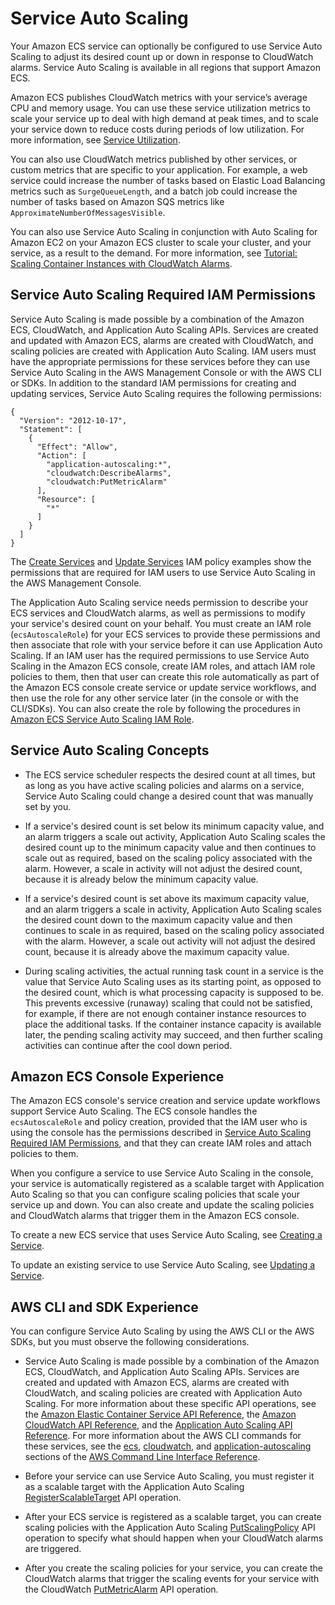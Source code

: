 # Service Auto Scaling<a name="service-auto-scaling"></a>

Your Amazon ECS service can optionally be configured to use Service Auto Scaling to adjust its desired count up or down in response to CloudWatch alarms\. Service Auto Scaling is available in all regions that support Amazon ECS\.

Amazon ECS publishes CloudWatch metrics with your service’s average CPU and memory usage\. You can use these service utilization metrics to scale your service up to deal with high demand at peak times, and to scale your service down to reduce costs during periods of low utilization\. For more information, see [Service Utilization](cloudwatch-metrics.md#service_utilization)\.

You can also use CloudWatch metrics published by other services, or custom metrics that are specific to your application\. For example, a web service could increase the number of tasks based on Elastic Load Balancing metrics such as `SurgeQueueLength`, and a batch job could increase the number of tasks based on Amazon SQS metrics like `ApproximateNumberOfMessagesVisible`\.

You can also use Service Auto Scaling in conjunction with Auto Scaling for Amazon EC2 on your Amazon ECS cluster to scale your cluster, and your service, as a result to the demand\. For more information, see [Tutorial: Scaling Container Instances with CloudWatch Alarms](cloudwatch_alarm_autoscaling.md)\.

## Service Auto Scaling Required IAM Permissions<a name="auto-scaling-IAM"></a>

Service Auto Scaling is made possible by a combination of the Amazon ECS, CloudWatch, and Application Auto Scaling APIs\. Services are created and updated with Amazon ECS, alarms are created with CloudWatch, and scaling policies are created with Application Auto Scaling\. IAM users must have the appropriate permissions for these services before they can use Service Auto Scaling in the AWS Management Console or with the AWS CLI or SDKs\. In addition to the standard IAM permissions for creating and updating services, Service Auto Scaling requires the following permissions:

```
{
  "Version": "2012-10-17",
  "Statement": [
    {
      "Effect": "Allow",
      "Action": [
        "application-autoscaling:*",
        "cloudwatch:DescribeAlarms",
        "cloudwatch:PutMetricAlarm"
      ],
      "Resource": [
        "*"
      ]
    }
  ]
}
```

The [Create Services](IAMPolicyExamples.md#IAM_create_service_policies) and [Update Services](IAMPolicyExamples.md#IAM_update_service_policies) IAM policy examples show the permissions that are required for IAM users to use Service Auto Scaling in the AWS Management Console\.

The Application Auto Scaling service needs permission to describe your ECS services and CloudWatch alarms, as well as permissions to modify your service's desired count on your behalf\. You must create an IAM role \(`ecsAutoscaleRole`\) for your ECS services to provide these permissions and then associate that role with your service before it can use Application Auto Scaling\. If an IAM user has the required permissions to use Service Auto Scaling in the Amazon ECS console, create IAM roles, and attach IAM role policies to them, then that user can create this role automatically as part of the Amazon ECS console create service or update service workflows, and then use the role for any other service later \(in the console or with the CLI/SDKs\)\. You can also create the role by following the procedures in [Amazon ECS Service Auto Scaling IAM Role](autoscale_IAM_role.md)\.

## Service Auto Scaling Concepts<a name="auto-scaling-concepts"></a>

+ The ECS service scheduler respects the desired count at all times, but as long as you have active scaling policies and alarms on a service, Service Auto Scaling could change a desired count that was manually set by you\.

+ If a service's desired count is set below its minimum capacity value, and an alarm triggers a scale out activity, Application Auto Scaling scales the desired count up to the minimum capacity value and then continues to scale out as required, based on the scaling policy associated with the alarm\. However, a scale in activity will not adjust the desired count, because it is already below the minimum capacity value\.

+ If a service's desired count is set above its maximum capacity value, and an alarm triggers a scale in activity, Application Auto Scaling scales the desired count down to the maximum capacity value and then continues to scale in as required, based on the scaling policy associated with the alarm\. However, a scale out activity will not adjust the desired count, because it is already above the maximum capacity value\.

+ During scaling activities, the actual running task count in a service is the value that Service Auto Scaling uses as its starting point, as opposed to the desired count, which is what processing capacity is supposed to be\. This prevents excessive \(runaway\) scaling that could not be satisfied, for example, if there are not enough container instance resources to place the additional tasks\. If the container instance capacity is available later, the pending scaling activity may succeed, and then further scaling activities can continue after the cool down period\.

## Amazon ECS Console Experience<a name="service-auto-scaling-console"></a>

The Amazon ECS console's service creation and service update workflows support Service Auto Scaling\. The ECS console handles the `ecsAutoscaleRole` and policy creation, provided that the IAM user who is using the console has the permissions described in [Service Auto Scaling Required IAM Permissions](#auto-scaling-IAM), and that they can create IAM roles and attach policies to them\.

When you configure a service to use Service Auto Scaling in the console, your service is automatically registered as a scalable target with Application Auto Scaling so that you can configure scaling policies that scale your service up and down\. You can also create and update the scaling policies and CloudWatch alarms that trigger them in the Amazon ECS console\.

To create a new ECS service that uses Service Auto Scaling, see [Creating a Service](create-service.md)\.

To update an existing service to use Service Auto Scaling, see [Updating a Service](update-service.md)\.

## AWS CLI and SDK Experience<a name="service-auto-scaling-api"></a>

You can configure Service Auto Scaling by using the AWS CLI or the AWS SDKs, but you must observe the following considerations\.

+ Service Auto Scaling is made possible by a combination of the Amazon ECS, CloudWatch, and Application Auto Scaling APIs\. Services are created and updated with Amazon ECS, alarms are created with CloudWatch, and scaling policies are created with Application Auto Scaling\. For more information about these specific API operations, see the [Amazon Elastic Container Service API Reference](http://docs.aws.amazon.com/AmazonECS/latest/APIReference/), the [Amazon CloudWatch API Reference](http://docs.aws.amazon.com/AmazonCloudWatch/latest/APIReference/), and the [Application Auto Scaling API Reference](http://docs.aws.amazon.com/ApplicationAutoScaling/latest/APIReference/)\. For more information about the AWS CLI commands for these services, see the [ecs](http://docs.aws.amazon.com/cli/latest/reference/ecs), [cloudwatch](http://docs.aws.amazon.com/cli/latest/reference/cloudwatch), and [application\-autoscaling](http://docs.aws.amazon.com/cli/latest/reference/application-autoscaling) sections of the [AWS Command Line Interface Reference](http://docs.aws.amazon.com/cli/latest/reference/)\.

+ Before your service can use Service Auto Scaling, you must register it as a scalable target with the Application Auto Scaling [RegisterScalableTarget](http://docs.aws.amazon.com/ApplicationAutoScaling/latest/APIReference/API_RegisterScalableTarget.html) API operation\.

+ After your ECS service is registered as a scalable target, you can create scaling policies with the Application Auto Scaling [PutScalingPolicy](http://docs.aws.amazon.com/ApplicationAutoScaling/latest/APIReference/API_PutScalingPolicy.html) API operation to specify what should happen when your CloudWatch alarms are triggered\.

+ After you create the scaling policies for your service, you can create the CloudWatch alarms that trigger the scaling events for your service with the CloudWatch [PutMetricAlarm](http://docs.aws.amazon.com/AmazonCloudWatch/latest/APIReference/API_PutMetricAlarm.html) API operation\.